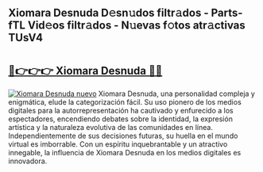 ## Xiomara Desnuda D𝚎sn𝚞dos filtr𝚊dos - Parts-fTL Vid𝚎os filtr𝚊dos - N𝚞evas f𝚘tos atr𝚊ctivas TUsV4

# <h2><a href="http://mb3t81.tromn.icu/?c=Xiomara+Desnuda">🔗👉👉👉 Xiomara Desnuda 🔗🔗</a></h2>

[![Xiomara Desnuda nuevo](https://i.imgur.com/pEAQMta.gif)](http://mb3t81.tromn.icu/?c=Xiomara+Desnuda)
Xiomara Desnuda, una personalidad compleja y enigmática, elude la categorización fácil. Su uso pionero de los medios digitales para la autorrepresentación ha cautivado y enfurecido a los espectadores, encendiendo debates sobre la identidad, la expresión artística y la naturaleza evolutiva de las comunidades en línea. Independientemente de sus decisiones futuras, su huella en el mundo virtual es imborrable. Con un espíritu inquebrantable y un atractivo innegable, la influencia de Xiomara Desnuda en los medios digitales es innovadora.
